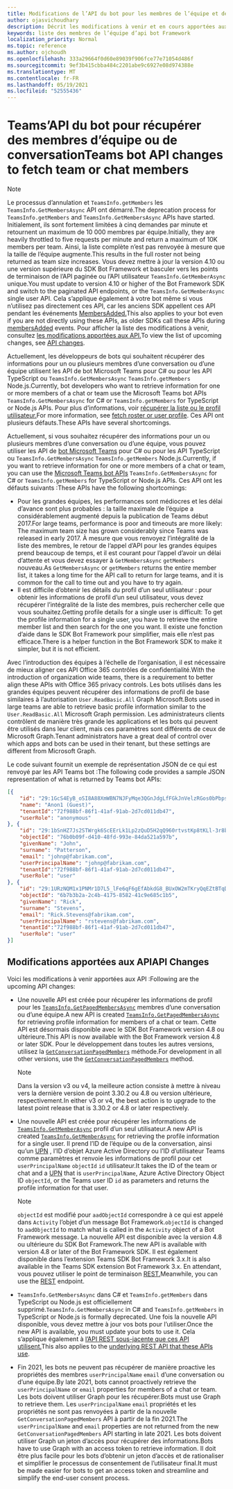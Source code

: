 ```yaml
---
title: Modifications de l’API du bot pour les membres de l’équipe et de la conversation
author: ojasvichoudhary
description: Décrit les modifications à venir et en cours apportées aux API bot utilisées pour récupérer les membres des équipes et des conversations
keywords: liste des membres de l’équipe d’api bot Framework
localization_priority: Normal
ms.topic: reference
ms.author: ojchoudh
ms.openlocfilehash: 333a29664f0d60e89039f906fce77e71054d486f
ms.sourcegitcommit: 9ef3b415cbba484c2201abe9c6927e08d974388e
ms.translationtype: MT
ms.contentlocale: fr-FR
ms.lasthandoff: 05/19/2021
ms.locfileid: "52555436"
---
```

# <a name="teams-bot-api-changes-to-fetch-team-or-chat-members"></a><span data-ttu-id="7b319-104">Teams’API du bot pour récupérer des membres d’équipe ou de conversation</span><span class="sxs-lookup"><span data-stu-id="7b319-104">Teams bot API changes to fetch team or chat members</span></span>

>[!NOTE]
> <span data-ttu-id="7b319-105">Le processus d’annulation et `TeamsInfo.getMembers` les `TeamsInfo.GetMembersAsync` API ont démarré.</span><span class="sxs-lookup"><span data-stu-id="7b319-105">The deprecation process for `TeamsInfo.getMembers` and `TeamsInfo.GetMembersAsync` APIs have started.</span></span> <span data-ttu-id="7b319-106">Initialement, ils sont fortement limitées à cinq demandes par minute et retournent un maximum de 10 000 membres par équipe.</span><span class="sxs-lookup"><span data-stu-id="7b319-106">Initially, they are heavily throttled to five requests per minute and return a maximum of 10K members per team.</span></span> <span data-ttu-id="7b319-107">Ainsi, la liste complète n’est pas renvoyée à mesure que la taille de l’équipe augmente.</span><span class="sxs-lookup"><span data-stu-id="7b319-107">This results in the full roster not being returned as team size increases.</span></span>
> <span data-ttu-id="7b319-108">Vous devez mettre à jour la version 4.10 ou une version supérieure du SDK Bot Framework et basculer vers les points de terminaison de l’API paginée ou l’API utilisateur `TeamsInfo.GetMemberAsync` unique.</span><span class="sxs-lookup"><span data-stu-id="7b319-108">You must update to version 4.10 or higher of the Bot Framework SDK and switch to the paginated API endpoints, or the `TeamsInfo.GetMemberAsync` single user API.</span></span> <span data-ttu-id="7b319-109">Cela s’applique également à votre bot même si vous n’utilisez pas directement ces API, car les anciens SDK appellent ces API pendant les événements [MembersAdded.](../bots/how-to/conversations/subscribe-to-conversation-events.md#team-members-added)</span><span class="sxs-lookup"><span data-stu-id="7b319-109">This also applies to your bot even if you are not directly using these APIs, as older SDKs call these APIs during [membersAdded](../bots/how-to/conversations/subscribe-to-conversation-events.md#team-members-added) events.</span></span> <span data-ttu-id="7b319-110">Pour afficher la liste des modifications à venir, consultez [les modifications apportées aux API.](team-chat-member-api-changes.md#api-changes)</span><span class="sxs-lookup"><span data-stu-id="7b319-110">To view the list of upcoming changes, see [API changes](team-chat-member-api-changes.md#api-changes).</span></span> 

<span data-ttu-id="7b319-111">Actuellement, les développeurs de bots qui souhaitent récupérer des informations pour un ou plusieurs membres d’une conversation ou d’une équipe utilisent les API de bot Microsoft Teams pour C# ou pour les API TypeScript ou `TeamsInfo.GetMembersAsync` `TeamsInfo.getMembers` Node.js.</span><span class="sxs-lookup"><span data-stu-id="7b319-111">Currently, bot developers who want to retrieve information for one or more members of a chat or team use the Microsoft Teams bot APIs `TeamsInfo.GetMembersAsync` for C# or `TeamsInfo.getMembers` for TypeScript or Node.js APIs.</span></span> <span data-ttu-id="7b319-112">Pour plus d’informations, voir [récupérer la liste ou le profil utilisateur.](../bots/how-to/get-teams-context.md#fetch-the-roster-or-user-profile)</span><span class="sxs-lookup"><span data-stu-id="7b319-112">For more information, see [fetch roster or user profile](../bots/how-to/get-teams-context.md#fetch-the-roster-or-user-profile).</span></span> <span data-ttu-id="7b319-113">Ces API ont plusieurs défauts.</span><span class="sxs-lookup"><span data-stu-id="7b319-113">These APIs have several shortcomings.</span></span>

<span data-ttu-id="7b319-114">Actuellement, si vous souhaitez récupérer des informations pour un ou plusieurs membres d’une conversation ou d’une équipe, vous pouvez utiliser les API de [bot Microsoft Teams](/microsoftteams/platform/bots/how-to/get-teams-context?tabs=dotnet#fetch-the-roster-or-user-profile) pour C# ou pour les API TypeScript ou `TeamsInfo.GetMembersAsync` `TeamsInfo.getMembers` Node.js.</span><span class="sxs-lookup"><span data-stu-id="7b319-114">Currently, if you want to retrieve information for one or more members of a chat or team, you can use the [Microsoft Teams bot APIs](/microsoftteams/platform/bots/how-to/get-teams-context?tabs=dotnet#fetch-the-roster-or-user-profile) `TeamsInfo.GetMembersAsync` for C# or `TeamsInfo.getMembers` for TypeScript or Node.js APIs.</span></span> <span data-ttu-id="7b319-115">Ces API ont les défauts suivants :</span><span class="sxs-lookup"><span data-stu-id="7b319-115">These APIs have the following shortcomings:</span></span>

* <span data-ttu-id="7b319-116">Pour les grandes équipes, les performances sont médiocres et les délai d’avance sont plus probables : la taille maximale de l’équipe a considérablement augmenté depuis la publication de Teams début 2017.</span><span class="sxs-lookup"><span data-stu-id="7b319-116">For large teams, performance is poor and timeouts are more likely: The maximum team size has grown considerably since Teams was released in early 2017.</span></span> <span data-ttu-id="7b319-117">À mesure que vous renvoyez l’intégralité de la liste des membres, le retour de l’appel d’API pour les grandes équipes prend beaucoup de temps, et il est courant pour l’appel d’avoir un délai d’attente et vous devez essayer à `GetMembersAsync` `getMembers` nouveau.</span><span class="sxs-lookup"><span data-stu-id="7b319-117">As `GetMembersAsync` or `getMembers` returns the entire member list, it takes a long time for the API call to return for large teams, and it is common for the call to time out and you have to try again.</span></span>
* <span data-ttu-id="7b319-118">Il est difficile d’obtenir les détails du profil d’un seul utilisateur : pour obtenir les informations de profil d’un seul utilisateur, vous devez récupérer l’intégralité de la liste des membres, puis rechercher celle que vous souhaitez.</span><span class="sxs-lookup"><span data-stu-id="7b319-118">Getting profile details for a single user is difficult: To get the profile information for a single user, you have to retrieve the entire member list and then search for the one you want.</span></span> <span data-ttu-id="7b319-119">Il existe une fonction d’aide dans le SDK Bot Framework pour simplifier, mais elle n’est pas efficace.</span><span class="sxs-lookup"><span data-stu-id="7b319-119">There is a helper function in the Bot Framework SDK to make it simpler, but it is not efficient.</span></span>

<span data-ttu-id="7b319-120">Avec l’introduction des équipes à l’échelle de l’organisation, il est nécessaire de mieux aligner ces API Office 365 contrôles de confidentialité.</span><span class="sxs-lookup"><span data-stu-id="7b319-120">With the introduction of organization wide teams, there is a requirement to better align these APIs with Office 365 privacy controls.</span></span> <span data-ttu-id="7b319-121">Les bots utilisés dans les grandes équipes peuvent récupérer des informations de profil de base similaires à l’autorisation `User.ReadBasic.All` Graph Microsoft.</span><span class="sxs-lookup"><span data-stu-id="7b319-121">Bots used in large teams are able to retrieve basic profile information similar to the `User.ReadBasic.All` Microsoft Graph permission.</span></span> <span data-ttu-id="7b319-122">Les administrateurs clients contrôlent de manière très grande les applications et les bots qui peuvent être utilisés dans leur client, mais ces paramètres sont différents de ceux de Microsoft Graph.</span><span class="sxs-lookup"><span data-stu-id="7b319-122">Tenant administrators have a great deal of control over which apps and bots can be used in their tenant, but these settings are different from Microsoft Graph.</span></span>

<span data-ttu-id="7b319-123">Le code suivant fournit un exemple de représentation JSON de ce qui est renvoyé par les API Teams bot :</span><span class="sxs-lookup"><span data-stu-id="7b319-123">The following code provides a sample JSON representation of what is returned by Teams bot APIs:</span></span>

```json
[{
    "id": "29:1GcS4EyB_oSI8A88XmWBN7NJFyMqe3QGnJdgLfFGkJnVelzRGos0bPbpsfJjcbAD22bmKc4GMbrY2g4JDrrA8vM06X1-cHHle4zOE6U4ttcc",
    "name": "Anon1 (Guest)",
    "tenantId":"72f988bf-86f1-41af-91ab-2d7cd011db47",
    "userRole": "anonymous"
}, {
    "id": "29:1bSnHZ7Js2STWrgk6ScEErLk1Lp2zQuD5H2qQ960rtvstKp8tKLl-3r8b6DoW0QxZimuTxk_kupZ1DBMpvIQQUAZL-PNj0EORDvRZXy8kvWk",
    "objectId": "76b0b09f-d410-48fd-993e-84da521a597b",
    "givenName": "John",
    "surname": "Patterson",
    "email": "johnp@fabrikam.com",
    "userPrincipalName": "johnp@fabrikam.com",
    "tenantId":"72f988bf-86f1-41af-91ab-2d7cd011db47",
    "userRole": "user"
}, {
    "id": "29:1URzNQM1x1PNMr1D7L5_lFe6qF6gEfAbkdG8_BUxOW2mTKryQqEZtBTqDt10-MghkzjYDuUj4KG6nvg5lFAyjOLiGJ4jzhb99WrnI7XKriCs",
    "objectId": "6b7b3b2a-2c4b-4175-8582-41c9e685c1b5",
    "givenName": "Rick",
    "surname": "Stevens",
    "email": "Rick.Stevens@fabrikam.com",
    "userPrincipalName": "rstevens@fabrikam.com",
    "tenantId":"72f988bf-86f1-41af-91ab-2d7cd011db47",
    "userRole": "user"
}]
```

## <a name="api-changes"></a><span data-ttu-id="7b319-124">Modifications apportées aux API</span><span class="sxs-lookup"><span data-stu-id="7b319-124">API Changes</span></span>

<span data-ttu-id="7b319-125">Voici les modifications à venir apportées aux API :</span><span class="sxs-lookup"><span data-stu-id="7b319-125">Following are the upcoming API changes:</span></span>

* <span data-ttu-id="7b319-126">Une nouvelle API est créée pour récupérer les informations de profil pour les [`TeamsInfo.GetPagedMembersAsync`](/microsoftteams/platform/bots/how-to/get-teams-context?tabs=dotnet#fetch-the-roster-or-user-profile) membres d’une conversation ou d’une équipe.</span><span class="sxs-lookup"><span data-stu-id="7b319-126">A new API is created [`TeamsInfo.GetPagedMembersAsync`](/microsoftteams/platform/bots/how-to/get-teams-context?tabs=dotnet#fetch-the-roster-or-user-profile) for retrieving profile information for members of a chat or team.</span></span> <span data-ttu-id="7b319-127">Cette API est désormais disponible avec le SDK Bot Framework version 4.8 ou ultérieure.</span><span class="sxs-lookup"><span data-stu-id="7b319-127">This API is now available with the Bot Framework version 4.8 or later SDK.</span></span> <span data-ttu-id="7b319-128">Pour le développement dans toutes les autres versions, utilisez la [`GetConversationPagedMembers`](/dotnet/api/microsoft.bot.connector.conversationsextensions.getconversationpagedmembersasync?view=botbuilder-dotnet-stable&preserve-view=true) méthode.</span><span class="sxs-lookup"><span data-stu-id="7b319-128">For development in all other versions, use the [`GetConversationPagedMembers`](/dotnet/api/microsoft.bot.connector.conversationsextensions.getconversationpagedmembersasync?view=botbuilder-dotnet-stable&preserve-view=true) method.</span></span>

    > [!NOTE]
    > <span data-ttu-id="7b319-129">Dans la version v3 ou v4, la meilleure action consiste à mettre à niveau vers la dernière version de point 3.30.2 ou 4.8 ou version ultérieure, respectivement.</span><span class="sxs-lookup"><span data-stu-id="7b319-129">In either v3 or v4, the best action is to upgrade to the latest point release that is 3.30.2 or 4.8 or later respectively.</span></span>

* <span data-ttu-id="7b319-130">Une nouvelle API est créée pour récupérer les informations de [`TeamsInfo.GetMemberAsync`](/microsoftteams/platform/bots/how-to/get-teams-context?tabs=dotnet#get-single-member-details) profil d’un seul utilisateur.</span><span class="sxs-lookup"><span data-stu-id="7b319-130">A new API is created [`TeamsInfo.GetMemberAsync`](/microsoftteams/platform/bots/how-to/get-teams-context?tabs=dotnet#get-single-member-details) for retrieving the profile information for a single user.</span></span> <span data-ttu-id="7b319-131">Il prend l’ID de l’équipe ou de la conversation, ainsi qu’un [UPN](/windows/win32/ad/naming-properties#userprincipalname) , l’ID d’objet Azure Active Directory ou l’ID d’utilisateur Teams comme paramètres et renvoie les informations de profil pour cet `userPrincipalName` `objectId` `id` utilisateur.</span><span class="sxs-lookup"><span data-stu-id="7b319-131">It takes the ID of the team or chat and a [UPN](/windows/win32/ad/naming-properties#userprincipalname) that is `userPrincipalName`, Azure Active Directory Object ID `objectId`, or the Teams user ID `id` as parameters and returns the profile information for that user.</span></span>

    > [!NOTE]
    > <span data-ttu-id="7b319-132">`objectId` est modifié pour `aadObjectId` correspondre à ce qui est appelé dans `Activity` l’objet d’un message Bot Framework.</span><span class="sxs-lookup"><span data-stu-id="7b319-132">`objectId` is changed to `aadObjectId` to match what is called in the `Activity` object of a Bot Framework message.</span></span> <span data-ttu-id="7b319-133">La nouvelle API est disponible avec la version 4.8 ou ultérieure du SDK Bot Framework.</span><span class="sxs-lookup"><span data-stu-id="7b319-133">The new API is available with version 4.8 or later of the Bot Framework SDK.</span></span> <span data-ttu-id="7b319-134">Il est également disponible dans l’extension Teams SDK Bot Framework 3.x.</span><span class="sxs-lookup"><span data-stu-id="7b319-134">It is also available in the Teams SDK extension Bot Framework 3.x.</span></span> <span data-ttu-id="7b319-135">En attendant, vous pouvez utiliser le point de terminaison [REST.](/microsoftteams/platform/bots/how-to/get-teams-context?tabs=json#get-single-member-details)</span><span class="sxs-lookup"><span data-stu-id="7b319-135">Meanwhile, you can use the [REST](/microsoftteams/platform/bots/how-to/get-teams-context?tabs=json#get-single-member-details) endpoint.</span></span>

* <span data-ttu-id="7b319-136">`TeamsInfo.GetMembersAsync` dans C# et `TeamsInfo.getMembers` dans TypeScript ou Node.js est officiellement supprimé.</span><span class="sxs-lookup"><span data-stu-id="7b319-136">`TeamsInfo.GetMembersAsync` in C# and `TeamsInfo.getMembers` in TypeScript or Node.js is formally deprecated.</span></span> <span data-ttu-id="7b319-137">Une fois la nouvelle API disponible, vous devez mettre à jour vos bots pour l’utiliser.</span><span class="sxs-lookup"><span data-stu-id="7b319-137">Once the new API is available, you must update your bots to use it.</span></span> <span data-ttu-id="7b319-138">Cela s’applique également à [l’API REST sous-jacente que ces API utilisent.](/microsoftteams/platform/bots/how-to/get-teams-context?tabs=json#tabpanel_CeZOj-G++Q_json)</span><span class="sxs-lookup"><span data-stu-id="7b319-138">This also applies to the [underlying REST API that these APIs use](/microsoftteams/platform/bots/how-to/get-teams-context?tabs=json#tabpanel_CeZOj-G++Q_json).</span></span>
* <span data-ttu-id="7b319-139">Fin 2021, les bots ne peuvent pas récupérer de manière proactive les propriétés des membres `userPrincipalName` `email` d’une conversation ou d’une équipe.</span><span class="sxs-lookup"><span data-stu-id="7b319-139">By late 2021, bots cannot proactively retrieve the `userPrincipalName` or `email` properties for members of a chat or team.</span></span> <span data-ttu-id="7b319-140">Les bots doivent utiliser Graph pour les récupérer.</span><span class="sxs-lookup"><span data-stu-id="7b319-140">Bots must use Graph to retrieve them.</span></span> <span data-ttu-id="7b319-141">Les `userPrincipalName` `email` propriétés et les propriétés ne sont pas renvoyées à partir de la nouvelle `GetConversationPagedMembers` API à partir de la fin 2021.</span><span class="sxs-lookup"><span data-stu-id="7b319-141">The `userPrincipalName` and `email` properties are not returned from the new `GetConversationPagedMembers` API starting in late 2021.</span></span> <span data-ttu-id="7b319-142">Les bots doivent utiliser Graph un jeton d’accès pour récupérer des informations.</span><span class="sxs-lookup"><span data-stu-id="7b319-142">Bots have to use Graph with an access token to retrieve information.</span></span> <span data-ttu-id="7b319-143">Il doit être plus facile pour les bots d’obtenir un jeton d’accès et de rationaliser et simplifier le processus de consentement de l’utilisateur final.</span><span class="sxs-lookup"><span data-stu-id="7b319-143">It must be made easier for bots to get an access token and streamline and simplify the end-user consent process.</span></span>
